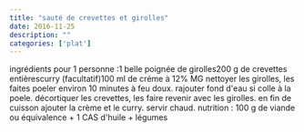 ```yaml
---
title: "sauté de crevettes et girolles"
date: 2016-11-25
description: ""
categories: ['plat']
---
```


          
ingr&eacute;dients pour 1 personne :1 belle poign&eacute;e de girolles200 g de crevettes enti&egrave;rescurry (facultatif)100 ml de cr&eacute;me &agrave; 12% MG&nbsp;nettoyer les girolles, les faites poeler environ 10 minutes &agrave; feu doux. rajouter fond d&#39;eau si colle &agrave; la poele. d&eacute;cortiquer les crevettes, les faire revenir avec les girolles. en fin de cuisson ajouter la cr&egrave;me et le curry. servir chaud.&nbsp;nutrition : 100 g de viande ou &eacute;quivalence + 1 CAS d&#39;huile + l&eacute;gumes

                          

